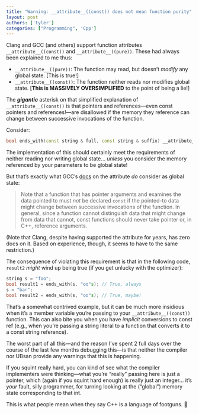 ```yaml
---
title: "Warning: __attribute__((const)) does not mean function purity"
layout: post
authors: ['tyler']
categories: ["Programming", 'Cpp']
---
```


Clang and GCC (and others) support function attributes `__attribute__((const))` and `__attribute__((pure))`. These had always been explained to me thus:

*   `__attribute__((pure))`: The function may read, but doesn’t _modify_ any global state. \[This is true!\]
*   `__attribute__((const))`: The function neither reads nor modifies global state. \[**This is MASSIVELY OVERSIMPLIFIED** to the point of being a lie!\]

The **_gigantic_** asterisk on that simplified explanation of `__attribute__((const))` is that pointers and references—even const pointers and references!—are disallowed if the memory they reference can change between successive invocations of the function.

Consider:

```cpp
bool ends_with(const string & full, const string & suffix) __attribute__((const));
```

The implementation of this should certainly meet the requirements of neither reading nor writing global state… _unless_ you consider the memory referenced by your parameters to be global state!

But that’s exactly what GCC’s [docs](https://gcc.gnu.org/onlinedocs/gcc/Common-Function-Attributes.html#Common-Function-Attributes) on the attribute _do_ consider as global state:

> Note that a function that has pointer arguments and examines the data pointed to must _not_ be declared `const` if the pointed-to data might change between successive invocations of the function. In general, since a function cannot distinguish data that might change from data that cannot, const functions should never take pointer or, in C++, reference arguments.

(Note that Clang, despite having supported the attribute for years, has zero docs on it. Based on experience, though, it seems to have to the same restriction.)

The consequence of violating this requirement is that in the following code, `result2` _might_ wind up being true (if you get unlucky with the optimizer):

```cpp
string s = "foo";
bool result1 = ends_with(s, "oo"s); // True, always
s = "bar";
bool result2 = ends_with(s, "oo"s); // True, maybe!
```

That’s a somewhat contrived example, but it can be much more insidious when it’s a member variable you’re passing to your `__attribute__((const))` function. This can also bite you when you have _implicit_ conversions to const ref (e.g., when you’re passing a string literal to a function that converts it to a const string reference).

The worst part of all this—and the reason I’ve spent 2 full days over the course of the last few months debugging this—is that neither the compiler nor UBsan provide any warnings that this is happening.

If you squint really hard, you can kind of see what the compiler implementers were thinking—what you’re “really” passing here is just a pointer, which (again if you squint hard enough) is really just an integer… it’s _your_ fault, silly programmer, for turning looking at the (“global”) memory state corresponding to that int.

This is what people mean when they say C++ is a language of footguns. 🙁





